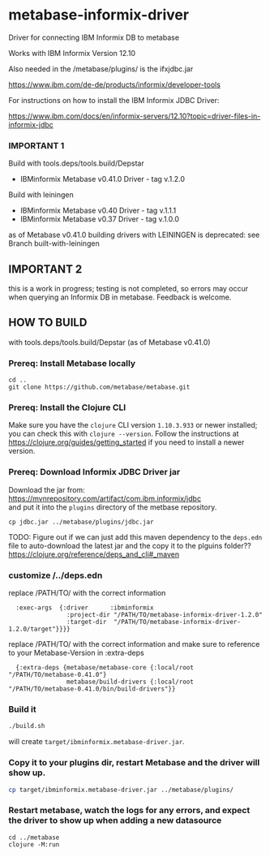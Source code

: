 # metabase-informix-driver
Driver for connecting IBM Informix DB to metabase

Works with IBM Informix Version 12.10

Also needed in the /metabase/plugins/ is the ifxjdbc.jar

https://www.ibm.com/de-de/products/informix/developer-tools

For instructions on how to install the IBM Informix JDBC Driver:

https://www.ibm.com/docs/en/informix-servers/12.10?topic=driver-files-in-informix-jdbc

### IMPORTANT 1
Build with tools.deps/tools.build/Depstar
* IBMinformix Metabase v0.41.0 Driver - tag v.1.2.0

Build with leiningen
* IBMinformix Metabase v0.40 Driver - tag v.1.1.1   
* IBMinformix Metabase v0.37 Driver - tag v.1.0.0 

as of Metabase v0.41.0 building drivers with LEININGEN is deprecated: see Branch built-with-leiningen

## IMPORTANT 2
this is a work in progress; testing is not completed, so errors may occur when querying an Informix DB in metabase. Feedback is welcome.

## HOW TO BUILD 
with tools.deps/tools.build/Depstar (as of Metabase v0.41.0)

### Prereq: Install Metabase locally
```
cd ..
git clone https://github.com/metabase/metabase.git
```

### Prereq: Install the Clojure CLI

Make sure you have the `clojure` CLI version `1.10.3.933` or newer installed; you can check this with `clojure
--version`. Follow the instructions at https://clojure.org/guides/getting_started if you need to install a
newer version.

### Prereq: Download Informix JDBC Driver jar
Download the jar from: https://mvnrepository.com/artifact/com.ibm.informix/jdbc   
and put it into the `plugins` directory of the metbase repository.
```
cp jdbc.jar ../metabase/plugins/jdbc.jar
```

TODO: Figure out if we can just add this maven dependency to the `deps.edn` file to auto-download the latest jar and the copy it to the plguins folder?? https://clojure.org/reference/deps_and_cli#_maven 


### customize /../deps.edn
replace /PATH/TO/ with the correct information
```
  :exec-args  {:driver      :ibminformix
                :project-dir "/PATH/TO/metabase-informix-driver-1.2.0"
                :target-dir  "/PATH/TO/metabase-informix-driver-1.2.0/target"}}}}
```
replace /PATH/TO/ with the correct information and make sure to reference to your Metabase-Version in :extra-deps

```
  {:extra-deps {metabase/metabase-core {:local/root "/PATH/TO/metabase-0.41.0"}
                metabase/build-drivers {:local/root "/PATH/TO/metabase-0.41.0/bin/build-drivers"}}
```

### Build it

```sh
./build.sh
```

will create `target/ibminformix.metabase-driver.jar`. 

### Copy it to your plugins dir, restart Metabase and the driver will show up.

```bash
cp target/ibminformix.metabase-driver.jar ../metabase/plugins/
```

### Restart metabase, watch the logs for any errors, and expect the driver to show up when adding a new datasource
```
cd ../metabase
clojure -M:run
```
